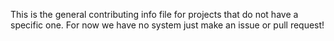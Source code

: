 This is the general contributing info file for projects that do not have a specific one. For now we have no system just make an issue or pull request!
